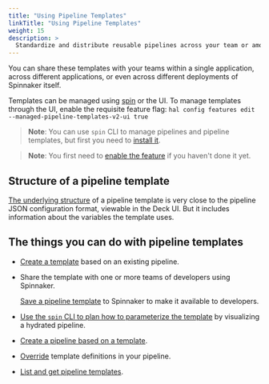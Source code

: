 ```yaml
---
title: "Using Pipeline Templates"
linkTitle: "Using Pipeline Templates"
weight: 15
description: >
  Standardize and distribute reusable pipelines across your team or among multiple teams.
---
```


You can share these templates with your teams within a single application,
across different applications, or even across different deployments of
Spinnaker itself.

Templates can be managed using [spin](/docs/guides/spin/pipeline-templates/) or the UI. To manage templates through the UI, enable the requisite feature flag: `hal config features edit --managed-pipeline-templates-v2-ui true`

> **Note**: You can use `spin` CLI to manage pipelines and pipeline templates,
> but first you need to [install it](/docs/guides/spin/cli/).

> **Note**: You first need to [enable the feature](/docs/guides/user/pipeline/pipeline-templates/enable/) if you haven't done it yet.

## Structure of a pipeline template

[The underlying structure](/docs/reference/pipeline/templates/) of a pipeline template is very close to the pipeline
JSON configuration format, viewable in the Deck UI. But it includes information
about the variables the template uses.

## The things you can do with pipeline templates

* [Create a template](/docs/guides/user/pipeline/pipeline-templates/create/) based on an existing pipeline.

* Share the template with one or more teams of developers using Spinnaker.

  [Save a pipeline template](/docs/guides/user/pipeline/pipeline-templates/create/#4-save-the-template) to Spinnaker to make it available to developers.

* [Use the `spin` CLI to plan how to parameterize the
template](/docs/guides/user/pipeline/pipeline-templates/plan/) by visualizing a hydrated pipeline.

* [Create a pipeline based on a template](/docs/guides/user/pipeline/pipeline-templates/instantiate/).

* [Override](/docs/guides/user/pipeline/pipeline-templates/override/) template definitions in your pipeline.

* [List and get pipeline templates](/docs/guides/spin/pipeline-templates/).
